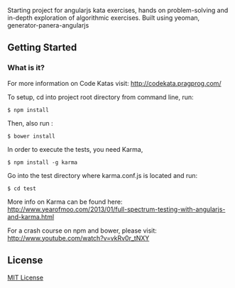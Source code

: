 Starting project for angularjs kata exercises, hands on problem-solving and in-depth exploration of algorithmic exercises. Built using yeoman, generator-panera-angularjs


## Getting Started

### What is it?

For more information on Code Katas visit: http://codekata.pragprog.com/

To setup, cd into project root directory from command line, run:

```
$ npm install
```

Then, also run :

```
$ bower install
```

In order to execute the tests, you need Karma,

```
$ npm install -g karma
```
Go into the test directory where karma.conf.js is located and run:

```
$ cd test
```

More info on Karma can be found here: http://www.yearofmoo.com/2013/01/full-spectrum-testing-with-angularjs-and-karma.html

For a crash course on npm and bower, please visit: http://www.youtube.com/watch?v=vkRv0r_tNXY

## License

[MIT License](http://en.wikipedia.org/wiki/MIT_License)